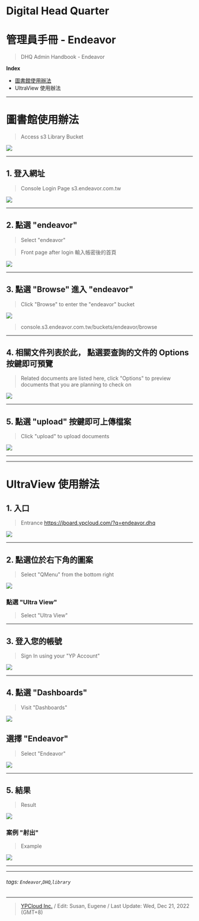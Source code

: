 # Digital Head Quarter

管理員手冊 - Endeavor
===
> DHQ Admin Handbook - Endeavor

**Index**
- [圖書館使用辦法](#圖書館使用辦法)
- UltraView 使用辦法

---

# 圖書館使用辦法
> Access s3 Library Bucket

![](https://i.imgur.com/xanqniR.jpg)

---

## 1. 登入網址
> Console Login Page
> s3.endeavor.com.tw

![](https://i.imgur.com/Rah5V4S.png)

---

## 2. 點選 "endeavor"
> Select "endeavor"

> Front page after login
輸入帳密後的首頁


![](https://i.imgur.com/hN74Sp8.png)

---

## 3. 點選 "Browse" 進入 "endeavor"
> Click "Browse" to enter the "endeavor" bucket

![](https://i.imgur.com/TfLJUs3.png)

> console.s3.endeavor.com.tw/buckets/endeavor/browse
---

## 4. 相關文件列表於此， 點選要查詢的文件的 Options 按鍵即可預覽
> Related documents are listed here, click "Options" to preview documents that you are planning to check on

![](https://i.imgur.com/SlMrJzA.png)

---

## 5.  點選 "upload" 按鍵即可上傳檔案
> Click "upload" to upload documents

![](https://i.imgur.com/yOI4dYo.png)

---
---

# UltraView 使用辦法

## 1. 入口
> Entrance
> https://jboard.ypcloud.com/?q=endeavor.dhq

![](https://i.imgur.com/4a0qkqK.jpg)

---

## 2. 點選位於右下角的圖案
> Select "QMenu" from the bottom right

![](https://i.imgur.com/hcMqSof.jpg)

### 點選 "Ultra View"
> Select "Ultra View"

---

## 3. 登入您的帳號
> Sign In using your "YP Account"

![](https://i.imgur.com/Wxyuzv6.jpg)

---

## 4. 點選 "Dashboards"
> Visit "Dashboards"

![](https://i.imgur.com/DkCAqA2.png)

## 選擇 "Endeavor"
> Select "Endeavor"

![](https://i.imgur.com/uh9sJ4v.png)

---

## 5. 結果
> Result

![](https://i.imgur.com/eyK3Opu.png)

### 案例 "射出"
> Example

![](https://i.imgur.com/7IZnzaz.png)

---
---
###### tags: `Endeavor`,`DHQ`,`library`
---
> [YPCloud Inc.](https://www.ypcloud.com)
> / Edit: Susan, Eugene
> / Last Update: Wed, Dec 21, 2022 (GMT+8)
